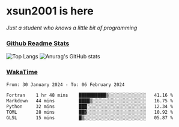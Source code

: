 # xsun2001 is here

*Just a student who knows a little bit of programming*

### [Github Readme Stats](https://github.com/anuraghazra/github-readme-stats)

![Top Langs](https://github-readme-stats.vercel.app/api/top-langs/?username=xsun2001&layout=compact&theme=radical) ![Anurag's GitHub stats](https://github-readme-stats.vercel.app/api?username=xsun2001&show_icons=true&theme=radical)

### [WakaTime](https://wakatime.com)

<!--START_SECTION:waka-->

```txt
From: 30 January 2024 - To: 06 February 2024

Fortran    1 hr 48 mins    ██████████▒░░░░░░░░░░░░░░   41.16 %
Markdown   44 mins         ████▒░░░░░░░░░░░░░░░░░░░░   16.75 %
Python     32 mins         ███░░░░░░░░░░░░░░░░░░░░░░   12.34 %
TOML       28 mins         ██▓░░░░░░░░░░░░░░░░░░░░░░   10.92 %
GLSL       15 mins         █▒░░░░░░░░░░░░░░░░░░░░░░░   05.87 %
```

<!--END_SECTION:waka-->
